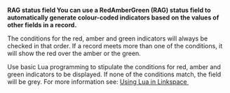 

**RAG status field You can use a RedAmberGreen (RAG) status field to automatically generate colour-coded indicators based on the values of other fields in a record.**

The conditions for the red, amber and green indicators will always be checked in that order. If a record meets more than one of the conditions, it will show the red over the amber or the green.

Use basic Lua programming to stipulate the conditions for red, amber and green indicators to be displayed. If none of the conditions match, the field will be grey. For more information see:&nbsp;[Using Lua in Linkspace&nbsp;](/130-lua.md)